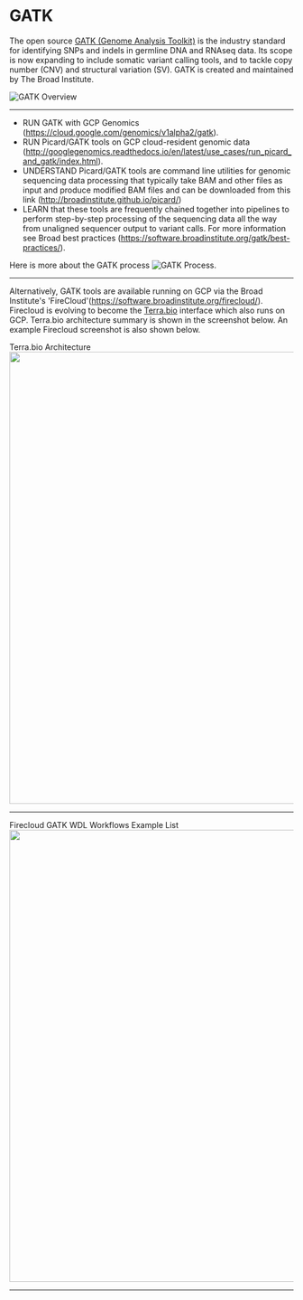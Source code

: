 # GATK

The open source [GATK (Genome Analysis Toolkit)](https://software.broadinstitute.org/gatk/) is the industry standard for identifying SNPs and indels in germline DNA and RNAseq data. Its scope is now expanding to include somatic variant calling tools, and to tackle copy number (CNV) and structural variation (SV). GATK is created and maintained by The Broad Institute.

![GATK Overview](https://github.com/lynnlangit/TeamTeri/blob/master/Images/GATK-1.png)

-------

- RUN GATK with GCP Genomics (https://cloud.google.com/genomics/v1alpha2/gatk). 
- RUN Picard/GATK tools on GCP cloud-resident genomic data (http://googlegenomics.readthedocs.io/en/latest/use_cases/run_picard_and_gatk/index.html).
- UNDERSTAND Picard/GATK tools are command line utilities for genomic sequencing data processing that typically take BAM and other files as input and produce modified BAM files and can be downloaded from this link (http://broadinstitute.github.io/picard/)
- LEARN that these tools are frequently chained together into pipelines to perform step-by-step processing of the sequencing data all the way from unaligned sequencer output to variant calls. For more information see Broad best practices (https://software.broadinstitute.org/gatk/best-practices/).

Here is more about the GATK process
![GATK Process](https://github.com/lynnlangit/TeamTeri/blob/master/Images/GATK-deep.png).

-------
Alternatively, GATK tools are available running on GCP via the Broad Institute's 'FireCloud'(https://software.broadinstitute.org/firecloud/).  Firecloud is evolving to become the [Terra.bio](https://terra.bio/) interface which also runs on GCP.  Terra.bio architecture summary is shown in the screenshot below.  An example Firecloud screenshot is also shown below.

Terra.bio Architecture  
<img src="https://github.com/lynnlangit/TeamTeri/blob/master/Images/Terra-arch.png" width=800>  

---


Firecloud GATK WDL Workflows Example List
<img src="https://github.com/lynnlangit/TeamTeri/blob/master/Images/GATK-FireCloud.png" width=800>

-------



